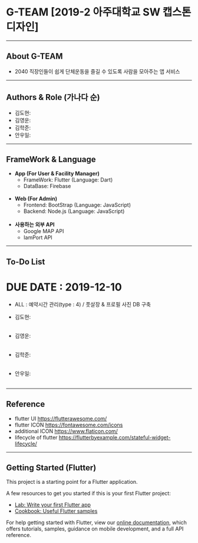 # G-TEAM [2019-2 아주대학교 SW 캡스톤디자인]
---------------------------------------
## About G-TEAM
- 2040 직장인들이 쉽게 단체운동을 즐길 수 있도록 사람을 모아주는 앱 서비스
---------------------------------------
## Authors & Role (가나다 순)
- 김도현:
- 김영운:
- 김학준:
- 안우일:
---------------------------------------
## FrameWork & Language
- **App (For User & Facility Manager)**
  - FrameWork: Flutter (Language: Dart)
  - DataBase: Firebase
  <br><br>
- **Web (For Admin)**
  - Frontend: BootStrap (Language: JavaScript)
  - Backend: Node.js (Language: JavaScript)
  <br><br>
- **사용하는 외부 API**
  - Google MAP API
  - IamPort API
---------------------------------------
## To-Do List 
# DUE DATE : 2019-12-10 
- ALL : 예약시간 관리(type : 4) / 풋살장 & 프로필 사진 DB 구축 </br>
        
- 김도현: </br>&nbsp;&nbsp;&nbsp;&nbsp;&nbsp;&nbsp;&nbsp;&nbsp;&nbsp;&nbsp;&nbsp;&nbsp;
- 김영운: </br>&nbsp;&nbsp;&nbsp;&nbsp;&nbsp;&nbsp;&nbsp;&nbsp;&nbsp;&nbsp;&nbsp;&nbsp;
- 김학준: </br>&nbsp;&nbsp;&nbsp;&nbsp;&nbsp;&nbsp;&nbsp;&nbsp;&nbsp;&nbsp;&nbsp;&nbsp;
- 안우일: </br>&nbsp;&nbsp;&nbsp;&nbsp;&nbsp;&nbsp;&nbsp;&nbsp;&nbsp;&nbsp;&nbsp;&nbsp;
---------------------------------------
## Reference
- flutter UI      <https://flutterawesome.com/> 
- flutter ICON    <https://fontawesome.com/icons>  
- additional ICON <https://www.flaticon.com/> 
- lifecycle of flutter <https://flutterbyexample.com/stateful-widget-lifecycle/>
---------------------------------------
## Getting Started (Flutter)

This project is a starting point for a Flutter application.

A few resources to get you started if this is your first Flutter project:

- [Lab: Write your first Flutter app](https://flutter.dev/docs/get-started/codelab)
- [Cookbook: Useful Flutter samples](https://flutter.dev/docs/cookbook)

For help getting started with Flutter, view our
[online documentation](https://flutter.dev/docs), which offers tutorials,
samples, guidance on mobile development, and a full API reference.

